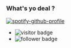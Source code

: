 ### What's yo deal ?

<!--
**Tanasittx/Tanasittx** is a ✨ _special_ ✨ repository because its `README.md` (this file) appears on your GitHub profile.

- 📫 How to reach me: Suvorexant#8929
-->

[![spotify-github-profile](https://spotify-github-profile.vercel.app/api/view?uid=qlyyep5fpmpoqfvtjyq9biej5&cover_image=true&theme=novatorem)](https://github.com/kittinan/spotify-github-profile)

- <img src="https://visitor-badge.glitch.me/badge?page_id=Tanasittx" alt="visitor badge"/>
- <img src="https://img.shields.io/github/followers/Tanasittx" alt="follower badge"/>
